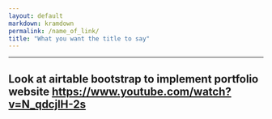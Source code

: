 ```yaml
---
layout: default
markdown: kramdown
permalink: /name_of_link/
title: "What you want the title to say"
---
```


---
Look at airtable
bootstrap to implement portfolio website
https://www.youtube.com/watch?v=N_qdcjlH-2s
---
